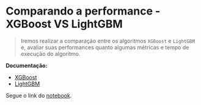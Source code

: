 # Comparando a performance - XGBoost VS LightGBM

> Iremos realizar a comparação entre os algoritmos `XGBoost` e `LightGBM` e, avaliar suas performances quanto algumas métricas e tempo de execução do algoritmo.

**Documentação:**
- [XGBoost](https://xgboost.readthedocs.io/en/stable/)
- [LightGBM](https://lightgbm.readthedocs.io/en/latest/)

Segue o link do [notebook](https://colab.research.google.com/drive/1XWGCtRZYHNCQ3JLr_TOuroWSHZhLD_cn#scrollTo=ebVtDETfoD_o).
